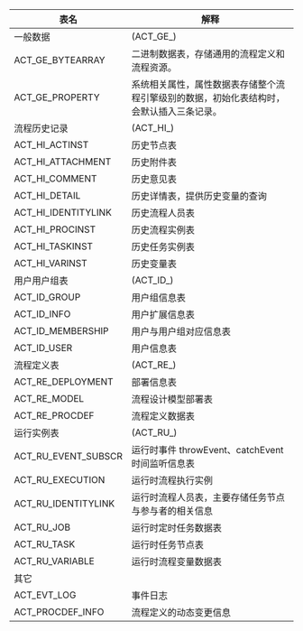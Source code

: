 | 表名                  | 	解释                                          |
|---------------------|----------------------------------------------|
| 一般数据                | (ACT_GE_)                                    |
| ACT_GE_BYTEARRAY    | 二进制数据表，存储通用的流程定义和流程资源。                       |
| ACT_GE_PROPERTY     | 系统相关属性，属性数据表存储整个流程引擎级别的数据，初始化表结构时，会默认插入三条记录。 |
| 流程历史记录              | (ACT_HI_)                                    |
| ACT_HI_ACTINST      | 历史节点表                                        |
| ACT_HI_ATTACHMENT   | 历史附件表                                        |
| ACT_HI_COMMENT      | 历史意见表                                        |
| ACT_HI_DETAIL       | 历史详情表，提供历史变量的查询                              |
| ACT_HI_IDENTITYLINK | 历史流程人员表                                      |
| ACT_HI_PROCINST     | 历史流程实例表                                      |
| ACT_HI_TASKINST     | 历史任务实例表                                      |
| ACT_HI_VARINST      | 历史变量表                                        |
| 用户用户组表              | (ACT_ID_)                                    |
| ACT_ID_GROUP        | 用户组信息表                                       |
| ACT_ID_INFO         | 用户扩展信息表                                      |
| ACT_ID_MEMBERSHIP   | 用户与用户组对应信息表                                  |
| ACT_ID_USER         | 用户信息表                                        |
| 流程定义表               | (ACT_RE_)                                    |
| ACT_RE_DEPLOYMENT   | 部署信息表                                        |
| ACT_RE_MODEL        | 流程设计模型部署表                                    |
| ACT_RE_PROCDEF      | 流程定义数据表                                      |
| 运行实例表               | (ACT_RU_)                                    |
| ACT_RU_EVENT_SUBSCR | 运行时事件 throwEvent、catchEvent 时间监听信息表          |
| ACT_RU_EXECUTION    | 运行时流程执行实例                                    |
| ACT_RU_IDENTITYLINK | 运行时流程人员表，主要存储任务节点与参与者的相关信息                   |
| ACT_RU_JOB          | 运行时定时任务数据表                                   |
| ACT_RU_TASK         | 运行时任务节点表                                     |
| ACT_RU_VARIABLE     | 运行时流程变量数据表                                   |
| 其它                  |
| ACT_EVT_LOG         | 事件日志                                         |
| ACT_PROCDEF_INFO    | 流程定义的动态变更信息                                  |

